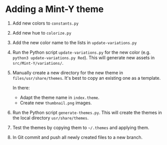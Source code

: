 Adding a Mint-Y theme
=====================

1. Add new colors to `constants.py`
2. Add new hue to `colorize.py`
3. Add the new color name to the lists in `update-variations.py`
4. Run the Python script `update-variations.py` for the new color (e.g. `python3 update-variations.py Red`). 
This will generate new assets in `src/Mint-Y/variations/`.
5. Manually create a new directory for the new theme in `files/usr/share/themes`. It's best to copy an existing one as a template.
    
    In there:
    - Adapt the theme name in `index.theme`.
    - Create new `thumbnail.png` images.
6. Run the Python script `generate-themes.py`. This will create the themes in the local directory `usr/share/themes`.
7. Test the themes by copying them to `~/.themes` and applying them.
8. In Git commit and push all newly created files to a new branch.
